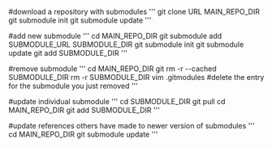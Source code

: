 #download a repository with submodules
'''
git clone URL MAIN_REPO_DIR
git submodule init
git submodule update
'''

#add new submodule
'''
cd MAIN_REPO_DIR
git submodule add SUBMODULE_URL SUBMODULE_DIR
git submodule init
git submodule update
git add SUBMODULE_DIR
'''

#remove submodule
'''
cd MAIN_REPO_DIR
git rm -r --cached SUBMODULE_DIR
rm -r SUBMODULE_DIR
vim .gitmodules #delete the entry for the submodule you just removed
'''

#update individual submodule
'''
cd SUBMODULE_DIR
git pull
cd MAIN_REPO_DIR
git add SUBMODULE_DIR
'''

#update references others have made to newer version of submodules
'''
cd MAIN_REPO_DIR
git submodule update
'''
